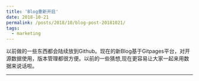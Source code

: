 ```yaml
---
title: 'Blog重新开启'
date: 2018-10-21
permalink: /posts/2018/10/blog-post-20181021/
tags:
  - marketing
--- 
```


以前做的一些东西都会陆续放到Github。现在的新Blog基于Gitpages平台，对开源数据使用，版本管理都很方便。以前的一些猜想,现在更容易让大家一起来用数据来说话啦。

---